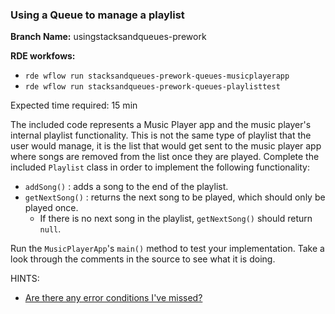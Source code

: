 ### Using a Queue to manage a playlist

**Branch Name:** usingstacksandqueues-prework

**RDE workfows:**
* `rde wflow run stacksandqueues-prework-queues-musicplayerapp`
* `rde wflow run stacksandqueues-prework-queues-playlisttest`

Expected time required: 15 min

The included code represents a Music Player app and the music player's internal playlist
functionality. This is not the same type of playlist that the user would manage, it is the list
that would get sent to the music player app where songs are removed from the list once they are
played. Complete the included `Playlist` class in order to implement the following functionality:

* `addSong()` : adds a song to the end of the playlist.
* `getNextSong()` : returns the next song to be played, which should only be played once.
  * If there is no next song in the playlist, `getNextSong()` should return `null`.

Run the `MusicPlayerApp`'s `main()` method to test your implementation. Take a look through the comments in the
source to see what it is doing.

HINTS:
* [Are there any error conditions I've missed?](hints/hint-01.md)
